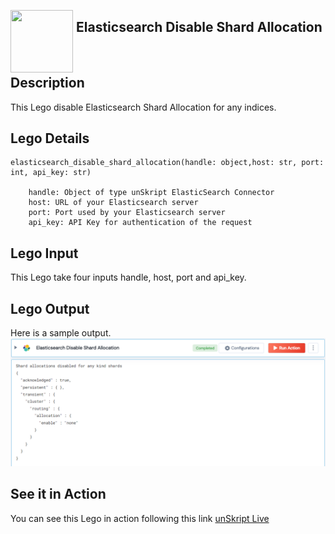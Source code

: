 [<img align="left" src="https://unskript.com/assets/favicon.png" width="100" height="100" style="padding-right: 5px">](https://unskript.com/assets/favicon.png) 
<h2>Elasticsearch Disable Shard Allocation</h2>

<br>

## Description
This Lego disable Elasticsearch Shard Allocation for any indices.


## Lego Details

    elasticsearch_disable_shard_allocation(handle: object,host: str, port: int, api_key: str)

        handle: Object of type unSkript ElasticSearch Connector
        host: URL of your Elasticsearch server
        port: Port used by your Elasticsearch server
        api_key: API Key for authentication of the request

## Lego Input
This Lego take four inputs handle, host, port and api_key.

## Lego Output
Here is a sample output.
<img src="./1.png">

## See it in Action

You can see this Lego in action following this link [unSkript Live](https://us.app.unskript.io)